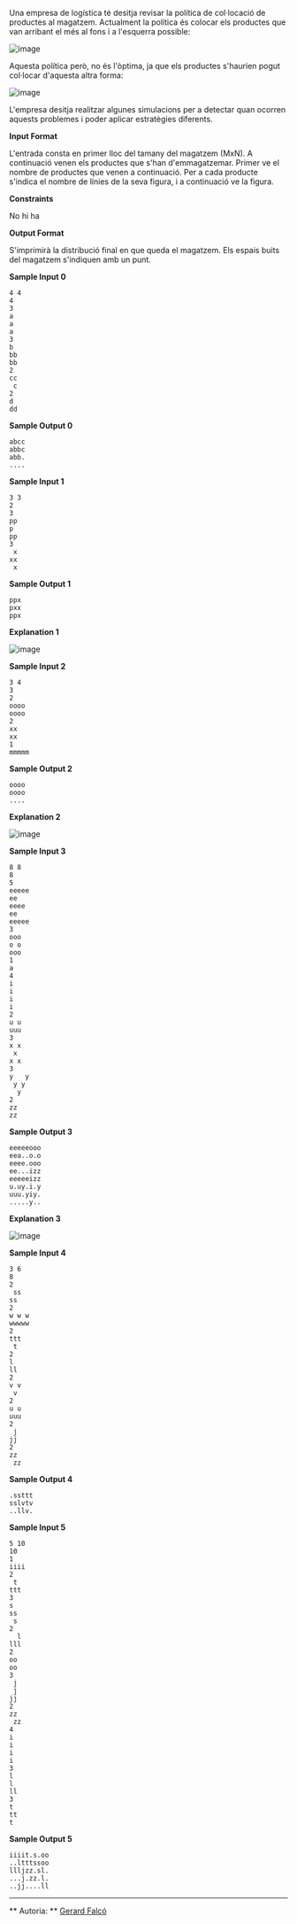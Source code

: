 Una empresa de logística té desitja revisar la política de col·locació
de productes al magatzem. Actualment la política és colocar els
productes que van arribant el més al fons i a l'esquerra possible:

![image](1559214723-17c9b9ede4-magatzemmal.png)

Aquesta política però, no és l'òptima, ja que els productes s'haurien
pogut col·locar d'aquesta altra forma:

![image](1559214811-a8a2492483-magatzembe.png)

L'empresa desitja realitzar algunes simulacions per a detectar quan
ocorren aquests problemes i poder aplicar estratègies diferents.

**Input Format**

L'entrada consta en primer lloc del tamany del magatzem (MxN). A
continuació venen els productes que s'han d'emmagatzemar. Primer ve el
nombre de productes que venen a continuació. Per a cada producte
s'indica el nombre de línies de la seva figura, i a continuació ve la
figura.

**Constraints**

No hi ha

**Output Format**

S'imprimirà la distribució final en que queda el magatzem. Els espais
buits del magatzem s'indiquen amb un punt.

**Sample Input 0**

    4 4
    4
    3
    a
    a
    a
    3
    b
    bb
    bb
    2
    cc
     c
    2
    d
    dd

**Sample Output 0**

    abcc
    abbc
    abb.
    ....

**Sample Input 1**

    3 3
    2
    3
    pp
    p
    pp
    3
     x
    xx
     x

**Sample Output 1**

    ppx
    pxx
    ppx

**Explanation 1**

![image](1559226664-8e4e36c703-Selecci_002.png)

**Sample Input 2**

    3 4
    3
    2
    oooo
    oooo
    2
    xx
    xx
    1
    mmmmm

**Sample Output 2**

    oooo
    oooo
    ....

**Explanation 2**

![image](1559227037-8c097577c6-Selecci_003.png)

**Sample Input 3**

    8 8
    8
    5
    eeeee
    ee
    eeee
    ee
    eeeee
    3
    ooo
    o o
    ooo
    1
    a
    4
    i
    i
    i
    i
    2
    u u
    uuu
    3
    x x
     x
    x x
    3
    y   y
     y y
      y
    2
    zz
    zz

**Sample Output 3**

    eeeeeooo
    eea..o.o
    eeee.ooo
    ee...izz
    eeeeeizz
    u.uy.i.y
    uuu.yiy.
    .....y..

**Explanation 3**

![image](1559227945-568354aa08-Selecci_004.png)

**Sample Input 4**

    3 6
    8
    2
     ss
    ss
    2
    w w w
    wwwww
    2
    ttt
     t
    2
    l
    ll
    2
    v v
     v
    2
    u u
    uuu
    2
     j
    jj
    2
    zz
     zz

**Sample Output 4**

    .ssttt
    sslvtv
    ..llv.

**Sample Input 5**

    5 10
    10
    1
    iiii
    2
     t
    ttt
    3
    s
    ss
     s
    2
      l
    lll
    2
    oo
    oo
    3
     j
     j
    jj
    2
    zz
     zz
    4
    i
    i
    i
    i
    3
    l
    l
    ll
    3
    t
    tt
    t

**Sample Output 5**

    iiiit.s.oo
    ..ltttssoo
    llljzz.sl.
    ...j.zz.l.
    ..jj....ll

----------

** Autoria: **
[Gerard Falcó](https://github.com/gerardfp)
